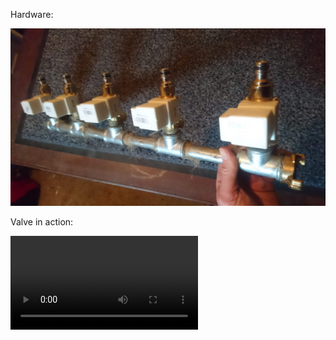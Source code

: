
Hardware:

<img src="https://raw.githubusercontent.com/kr-g/mpymodcore_watering/master/media/valves_mounted.jpg"></img>

Valve in action:

<video src="https://github.com/kr-g/mpymodcore_watering/raw/master/media/valve.mp4">
  Sorry, your browser doesn't support embedded videos, 
  but don't worry, you can <a href="https://github.com/kr-g/mpymodcore_watering/raw/master/media/valve.mp4" target="_blank">download it</a>
  and watch it with your favorite video player!
</video>
